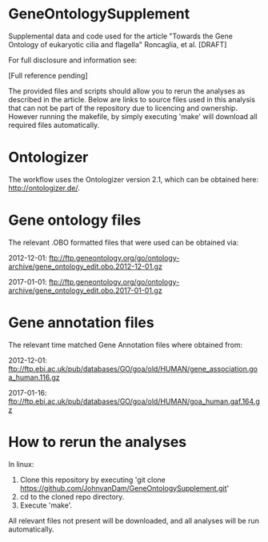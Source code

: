 # GeneOntologySupplement
Supplemental data and code used for the article "Towards the Gene Ontology of eukaryotic cilia and flagella" Roncaglia, et al. [DRAFT]

For full disclosure and information see:

[Full reference pending]

The provided files and scripts should allow you to rerun the analyses as described in the article. Below are links to source files used in this analysis that can not be part of the repository due to licencing and ownership. However running the makefile, by simply executing 'make' will download all required files automatically.

# Ontologizer
The workflow uses the Ontologizer version 2.1, which can be obtained here: http://ontologizer.de/.

# Gene ontology files
The relevant .OBO formatted files that were used can be obtained via:

2012-12-01: ftp://ftp.geneontology.org/go/ontology-archive/gene_ontology_edit.obo.2012-12-01.gz

2017-01-01: ftp://ftp.geneontology.org/go/ontology-archive/gene_ontology_edit.obo.2017-01-01.gz

# Gene annotation files
The relevant time matched Gene Annotation files where obtained from:

2012-12-01: ftp://ftp.ebi.ac.uk/pub/databases/GO/goa/old/HUMAN/gene_association.goa_human.116.gz

2017-01-16: ftp://ftp.ebi.ac.uk/pub/databases/GO/goa/old/HUMAN/goa_human.gaf.164.gz

# How to rerun the analyses
In linux:

1. Clone this repository by executing 'git clone https://github.com/JohnvanDam/GeneOntologySupplement.git'
2. cd to the cloned repo directory.
3. Execute 'make'.

All relevant files not present will be downloaded, and all analyses will be run automatically.

